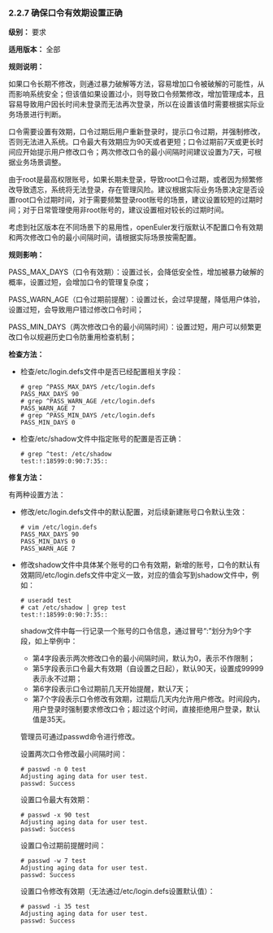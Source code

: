 ### 2.2.7 确保口令有效期设置正确

**级别：** 要求

**适用版本：** 全部

**规则说明：** 

如果口令长期不修改，则通过暴力破解等方法，容易增加口令被破解的可能性，从而影响系统安全；但该值如果设置过小，则导致口令频繁修改，增加管理成本，且容易导致用户因长时间未登录而无法再次登录，所以在设置该值时需要根据实际业务场景进行判断。

口令需要设置有效期，口令过期后用户重新登录时，提示口令过期，并强制修改，否则无法进入系统。口令最大有效期应为90天或者更短；口令过期前7天或更长时间应开始提示用户修改口令；两次修改口令的最小间隔时间建议设置为7天，可根据业务场景调整。

由于root是最高权限账号，如果长期未登录，导致root口令过期，或者因为频繁修改导致遗忘，系统将无法登录，存在管理风险。建议根据实际业务场景决定是否设置root口令过期时间，对于需要频繁登录root账号的场景，建议设置较短的过期时间；对于日常管理使用非root账号的，建议设置相对较长的过期时间。

考虑到社区版本在不同场景下的易用性，openEuler发行版默认不配置口令有效期和两次修改口令的最小间隔时间，请根据实际场景按需配置。

**规则影响：**

PASS_MAX_DAYS（口令有效期）：设置过长，会降低安全性，增加被暴力破解的概率，设置过短，会增加口令的管理复杂度；

PASS_WARN_AGE（口令过期前提醒）：设置过长，会过早提醒，降低用户体验，设置过短，会导致用户错过修改口令时间；

PASS_MIN_DAYS（两次修改口令的最小间隔时间）：设置过短，用户可以频繁更改口令以规避历史口令防重用检查机制；

**检查方法：**

- 检查/etc/login.defs文件中是否已经配置相关字段：

  ```
  # grep ^PASS_MAX_DAYS /etc/login.defs 
  PASS_MAX_DAYS 90
  # grep ^PASS_WARN_AGE /etc/login.defs 
  PASS_WARN_AGE 7
  # grep ^PASS_MIN_DAYS /etc/login.defs
  PASS_MIN_DAYS 0
  ```

- 检查/etc/shadow文件中指定账号的配置是否正确：

  ```
  # grep ^test: /etc/shadow 
  test:!:18599:0:90:7:35::  
  ```

**修复方法：**

有两种设置方法：

- 修改/etc/login.defs文件中的默认配置，对后续新建账号口令默认生效：

  ```
  # vim /etc/login.defs
  PASS_MAX_DAYS 90
  PASS_MIN_DAYS 0
  PASS_WARN_AGE 7
  ```

- 修改shadow文件中具体某个账号的口令有效期，新增的账号，口令的默认有效期同/etc/login.defs文件中定义一致，对应的值会写到shadow文件中，例如：

  ```
  # useradd test
  # cat /etc/shadow | grep test
  test:!:18599:0:90:7:35::
  ```

  shadow文件中每一行记录一个账号的口令信息，通过冒号“:”划分为9个字段，如上举例中：

  - 第4字段表示两次修改口令的最小间隔时间，默认为0，表示不作限制；
  - 第5字段表示口令最大有效期（自设置之日起），默认90天，设置成99999表示永不过期；
  - 第6字段表示口令过期前几天开始提醒，默认7天；
  - 第7个字段表示口令修改有效期，过期后几天内允许用户修改。时间段内，用户登录时强制要求修改口令；超过这个时间，直接拒绝用户登录，默认值是35天。

  管理员可通过passwd命令进行修改。

  设置两次口令修改最小间隔时间：

  ```
  # passwd -n 0 test
  Adjusting aging data for user test.
  passwd: Success
  ```

  设置口令最大有效期：

  ```
  # passwd -x 90 test
  Adjusting aging data for user test.
  passwd: Success
  ```

  设置口令过期前提醒时间：

  ```
  # passwd -w 7 test
  Adjusting aging data for user test.
  passwd: Success
  ```

  设置口令修改有效期（无法通过/etc/login.defs设置默认值）：

  ```
  # passwd -i 35 test
  Adjusting aging data for user test.
  passwd: Success 
  ```